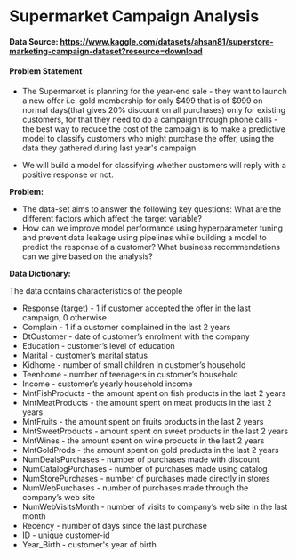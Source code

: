 # Supermarket Campaign Analysis
#### Data Source: https://www.kaggle.com/datasets/ahsan81/superstore-marketing-campaign-dataset?resource=download

#### Problem Statement
* The Supermarket is planning for the year-end sale - they want to launch a new offer i.e. gold membership for only $499 that is of $999 on normal days(that gives 20% discount on all purchases) only for existing customers, for that they need to do a campaign through phone calls - the best way to reduce the cost of the campaign is to make a predictive model to classify customers who might purchase the offer, using the data they gathered during last year's campaign.


* We will build a model for classifying whether customers will reply with a positive response or not.

**Problem:**
* The data-set aims to answer the following key questions:
What are the different factors which affect the target variable?
* How can we improve model performance using hyperparameter tuning and prevent data leakage using pipelines while building a model to predict the response of a customer? 
What business recommendations can we give based on the analysis?

**Data Dictionary:**

The data contains characteristics of the people
- Response (target) - 1 if customer accepted the offer in the last campaign, 0 otherwise
- Complain - 1 if a customer complained in the last 2 years
- DtCustomer - date of customer’s enrolment with the company
- Education - customer’s level of education
- Marital - customer’s marital status
- Kidhome - number of small children in customer’s household
- Teenhome - number of teenagers in customer’s household
- Income - customer’s yearly household income
- MntFishProducts - the amount spent on fish products in the last 2 years
- MntMeatProducts - the amount spent on meat products in the last 2 years
- MntFruits - the amount spent on fruits products in the last 2 years
- MntSweetProducts - amount spent on sweet products in the last 2 years
- MntWines - the amount spent on wine products in the last 2 years
- MntGoldProds - the amount spent on gold products in the last 2 years
- NumDealsPurchases - number of purchases made with discount
- NumCatalogPurchases - number of purchases made using catalog
- NumStorePurchases - number of purchases made directly in stores
- NumWebPurchases - number of purchases made through the company’s web site
- NumWebVisitsMonth - number of visits to company’s web site in the last month
- Recency - number of days since the last purchase
- ID - unique customer-id
- Year_Birth - customer's year of birth
